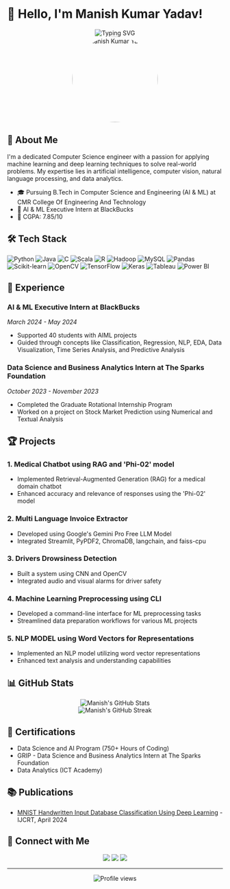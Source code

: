# 👋 Hello, I'm Manish Kumar Yadav! 

<div align="center">
  <img src="https://readme-typing-svg.herokuapp.com?font=Fira+Code&pause=1000&color=3BAFF7&center=true&vCenter=true&width=435&lines=Data+Scientist+%7C+Data+Analyst;AI+%26+ML+Enthusiast;Computer+Science+Engineer" alt="Typing SVG" />
</div>

<div align="center">
  <img src="https://your-image-url-here.com/your-profile-picture.jpg" alt="Manish Kumar Yadav" width="200" style="border-radius: 50%;" />
</div>

## 🚀 About Me

I'm a dedicated Computer Science engineer with a passion for applying machine learning and deep learning techniques to solve real-world problems. My expertise lies in artificial intelligence, computer vision, natural language processing, and data analytics.

- 🎓 Pursuing B.Tech in Computer Science and Engineering (AI & ML) at CMR College Of Engineering And Technology
- 💼 AI & ML Executive Intern at BlackBucks
- 🌟 CGPA: 7.85/10

## 🛠️ Tech Stack

![Python](https://img.shields.io/badge/-Python-3776AB?style=flat-square&logo=python&logoColor=white)
![Java](https://img.shields.io/badge/-Java-007396?style=flat-square&logo=java&logoColor=white)
![C](https://img.shields.io/badge/-C-A8B9CC?style=flat-square&logo=c&logoColor=white)
![Scala](https://img.shields.io/badge/-Scala-DC322F?style=flat-square&logo=scala&logoColor=white)
![R](https://img.shields.io/badge/-R-276DC3?style=flat-square&logo=r&logoColor=white)
![Hadoop](https://img.shields.io/badge/-Hadoop-66CCFF?style=flat-square&logo=apache-hadoop&logoColor=black)
![MySQL](https://img.shields.io/badge/-MySQL-4479A1?style=flat-square&logo=mysql&logoColor=white)
![Pandas](https://img.shields.io/badge/-Pandas-150458?style=flat-square&logo=pandas&logoColor=white)
![Scikit-learn](https://img.shields.io/badge/-Scikit_Learn-F7931E?style=flat-square&logo=scikit-learn&logoColor=white)
![OpenCV](https://img.shields.io/badge/-OpenCV-5C3EE8?style=flat-square&logo=opencv&logoColor=white)
![TensorFlow](https://img.shields.io/badge/-TensorFlow-FF6F00?style=flat-square&logo=tensorflow&logoColor=white)
![Keras](https://img.shields.io/badge/-Keras-D00000?style=flat-square&logo=keras&logoColor=white)
![Tableau](https://img.shields.io/badge/-Tableau-E97627?style=flat-square&logo=tableau&logoColor=white)
![Power BI](https://img.shields.io/badge/-Power_BI-F2C811?style=flat-square&logo=power-bi&logoColor=black)

## 💼 Experience

### AI & ML Executive Intern at BlackBucks
*March 2024 - May 2024*
- Supported 40 students with AIML projects
- Guided through concepts like Classification, Regression, NLP, EDA, Data Visualization, Time Series Analysis, and Predictive Analysis

### Data Science and Business Analytics Intern at The Sparks Foundation
*October 2023 - November 2023*
- Completed the Graduate Rotational Internship Program
- Worked on a project on Stock Market Prediction using Numerical and Textual Analysis

## 🏆 Projects

### 1. Medical Chatbot using RAG and 'Phi-02' model
- Implemented Retrieval-Augmented Generation (RAG) for a medical domain chatbot
- Enhanced accuracy and relevance of responses using the 'Phi-02' model

### 2. Multi Language Invoice Extractor
- Developed using Google's Gemini Pro Free LLM Model
- Integrated Streamlit, PyPDF2, ChromaDB, langchain, and faiss-cpu

### 3. Drivers Drowsiness Detection
- Built a system using CNN and OpenCV
- Integrated audio and visual alarms for driver safety

### 4. Machine Learning Preprocessing using CLI
- Developed a command-line interface for ML preprocessing tasks
- Streamlined data preparation workflows for various ML projects

### 5. NLP MODEL using Word Vectors for Representations
- Implemented an NLP model utilizing word vector representations
- Enhanced text analysis and understanding capabilities

## 📊 GitHub Stats

<div align="center">
  <img src="https://github-readme-stats.vercel.app/api?username=manishk002&show_icons=true&theme=radical" alt="Manish's GitHub Stats" />
</div>

<div align="center">
  <img src="https://github-readme-streak-stats.herokuapp.com/?user=manishk002&theme=dark" alt="Manish's GitHub Streak" />
</div>

## 📜 Certifications

- Data Science and AI Program (750+ Hours of Coding)
- GRIP - Data Science and Business Analytics Intern at The Sparks Foundation
- Data Analytics (ICT Academy)

## 📚 Publications

- [MNIST Handwritten Input Database Classification Using Deep Learning](https://www.ijcrt.org/papers/IJCRT2404494.pdf) - IJCRT, April 2024

## 🤝 Connect with Me

<p align="center">
  <a href="https://www.linkedin.com/manishk002"><img src="https://img.shields.io/badge/-Manish_Kumar_Yadav-0077B5?style=flat-square&logo=Linkedin&logoColor=white"/></a>
  <a href="mailto:manishky1412@gmail.com"><img src="https://img.shields.io/badge/-manishky1412@gmail.com-D14836?style=flat-square&logo=Gmail&logoColor=white"/></a>
  <a href="https://github.com/manishk002"><img src="https://img.shields.io/badge/-manishk002-181717?style=flat-square&logo=GitHub&logoColor=white"/></a>
</p>

---

<p align="center">
  <img src="https://komarev.com/ghpvc/?username=manishk002&color=blueviolet&style=flat-square&label=Profile+Views" alt="Profile views" />
</p>

